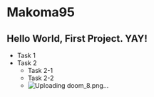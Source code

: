 # Makoma95
## Hello World, First Project. YAY!
* Task 1
* Task 2
  * Task 2-1
  * Task 2-2
  * ![Uploading doom_8.png…]()
